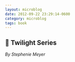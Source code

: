 ```yaml
---
layout: microblog
date: 2012-09-22 23:29:14-0600
category: microblog
tags: book
---
```

## 📖 Twilight Series
*By Stephenie Meyer*
